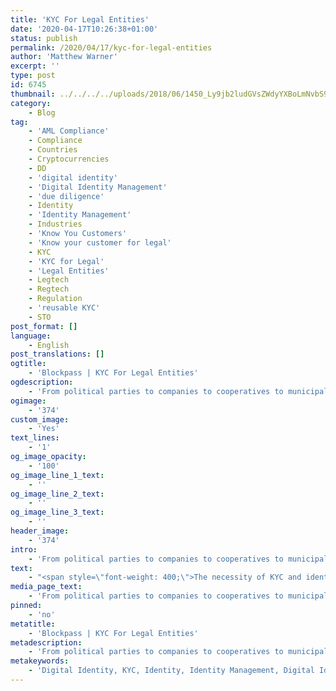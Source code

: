 ```yaml
---
title: 'KYC For Legal Entities'
date: '2020-04-17T10:26:38+01:00'
status: publish
permalink: /2020/04/17/kyc-for-legal-entities
author: 'Matthew Warner'
excerpt: ''
type: post
id: 6745
thumbnail: ../../../../uploads/2018/06/1450_Ly9jb2ludGVsZWdyYXBoLmNvbS9zdG9yYWdlL3VwbG9hZHMvdmlldy8wM2M4NDI5Y2I1OTY2ZThkZDlhZjM4MmQyNWUyYjY2ZS5qcGc-150x150.jpg
category:
    - Blog
tag:
    - 'AML Compliance'
    - Compliance
    - Countries
    - Cryptocurrencies
    - DD
    - 'digital identity'
    - 'Digital Identity Management'
    - 'due diligence'
    - Identity
    - 'Identity Management'
    - Industries
    - 'Know You Customers'
    - 'Know your customer for legal'
    - KYC
    - 'KYC for Legal'
    - 'Legal Entities'
    - Legtech
    - Regtech
    - Regulation
    - 'reusable KYC'
    - STO
post_format: []
language:
    - English
post_translations: []
ogtitle:
    - 'Blockpass | KYC For Legal Entities'
ogdescription:
    - 'From political parties to companies to cooperatives to municipalities, there are a variety of legal entities that exist, with statuses, rules and regulations that change depending on jurisdiction. These legal entities are created to allow a variety of legal functions to exist around groups which would otherwise have no legal method of representation. This is essential for enabling contracts to be drawn up, lawsuits to be carried out, regulations to be ascribed, and many other vital aspects of business and commerce to be carried out with these entities. '
ogimage:
    - '374'
custom_image:
    - 'Yes'
text_lines:
    - '1'
og_image_opacity:
    - '100'
og_image_line_1_text:
    - ''
og_image_line_2_text:
    - ''
og_image_line_3_text:
    - ''
header_image:
    - '374'
intro:
    - 'From political parties to companies to cooperatives to municipalities, there are a variety of legal entities that exist, with statuses, rules and regulations that change depending on jurisdiction. These legal entities are created to allow a variety of legal functions to exist around groups which would otherwise have no legal method of representation. This is essential for enabling contracts to be drawn up, lawsuits to be carried out, regulations to be ascribed, and many other vital aspects of business and commerce to be carried out with these entities. '
text:
    - "<span style=\"font-weight: 400;\">The necessity of KYC and identity management for legal entities is obvious. Without a means of verifying their identity and credentials, a legal entity would not be able to interact with others, negating the entire reason for their existence. Particularly in a digital world, legal entities need to be able to prove who they are and who is behind them in order for any contract or deal or other interaction to take place without the very real risk of fraud. People can hide behind the public face of the company to get around restrictions or obligations they would otherwise have to comply with. Collusion, misrepresentation, identity theft, breach of contract, fraudulent trading and a vast array of cybercrimes are all possible without methods of verifying identity.\_</span>\r\n\r\n<span style=\"font-weight: 400;\">Any time a company is established or wishes to sign a contract or work officially with another company, there is a legal requirement for some form of KYC or identity verification to take place to ensure that business is being conducted in accordance with the regulations and guidelines set by the jurisdiction it is tied to. Documentation provision can involve a vast array of certificates or other official documents, such as Certificates of Incumbency, Memorandum and Articles of association, Bylaws, Certificates of Good Standing, Certificates of Registered address, Certificates of Directors and Secretary, Register of Directors, Power of Attorney, Financial Statements, Joint Venture Agreements and any manner of other evidence or paperwork required for specific cases.\_</span>\r\n\r\n<span style=\"font-weight: 400;\">Traditionally, these methods of identification required meetings in-person to sign physical documents. This later evolved to incorporate digital contracts and documents to allow for a digital record. Today, there is a growing movement to remove the requirement for face-to-face meetings to prove identities or credentials, and to instead move to a model to allow for all types of interactions between legal entities to be carried out entirely online. However, in order for this to be enabled, a safe, secure, efficient and easy-to-use solution needs to be implemented to allow for those that are conducting business to be sure they are avoiding the dangers of fraud when working in the digital world.\_</span>\r\n\r\n<span style=\"font-weight: 400;\">This is where Blockpass can help. In providing a fast, efficient, affordable and reusable KYC solution, Blockpass enables the possibility of setting up companies and conducting business in an entirely digital manner whilst retaining certainty in the identity of those involved and ensuring regulations are met to the highest standards. By adding reputations for entities, Blockpass can also provide greater levels of trust for those conducting business with them and highlight the most reliable. Whether it’s KYC for company incorporation, setup and registration services, KYC of founders and investors, the inception of Joint Ventures or any other business deals required by a company, Blockpass provides a simple avenue to prove and manage identity and documentation. These compliance solutions are designed to meet with the most stringent regulations whilst removing the pain points normally associated with KYC and identity verification, all whilst allowing remote verification, facilitating new ways of working and conducting business. On top of all this, all the information and data remains under the control of those who own it which, along with the nature of reusable KYC and certification, allows for a much faster, cheaper and generally more efficient way of working.\_</span>\r\n\r\nSetup your KYC Connect service in minutes with pay-as-you-go, no setup fee and free testing - <a href=\"https://console.blockpass.org/blockpass_console/#/\">click here!</a>\r\n\r\nUseful Articles:\r\n<a href=\"https://www.fraudadvisorypanel.org/wp-content/uploads/2015/04/Abuse-of-Incorporation-November-2012.pdf\"><span style=\"font-weight: 400;\">https://www.fraudadvisorypanel.org/wp-content/uploads/2015/04/Abuse-of-Incorporation-November-2012.pdf</span></a>\r\n<a href=\"https://www.met.police.uk/advice/advice-and-information/fa/fraud/business-fraud/corporate-identity-long-and-short-firm-insolvency-fraud/\"><span style=\"font-weight: 400;\">https://www.met.police.uk/advice/advice-and-information/fa/fraud/business-fraud/corporate-identity-long-and-short-firm-insolvency-fraud/</span></a>\r\n<a href=\"https://www.gleif.org/en\"><span style=\"font-weight: 400;\">https://www.gleif.org/en</span></a>\r\n<a href=\"https://economictimes.indiatimes.com/small-biz/legal/so-you-think-you-can-get-away-with-fraud/articleshow/54749482.cms?from=mdr\"><span style=\"font-weight: 400;\">https://economictimes.indiatimes.com/small-biz/legal/so-you-think-you-can-get-away-with-fraud/articleshow/54749482.cms?from=mdr</span></a>\r\n<a href=\"https://www.withersworldwide.com/en-gb/insight/piercing-the-corporate-veil-in-fraud-cases\"><span style=\"font-weight: 400;\">https://www.withersworldwide.com/en-gb/insight/piercing-the-corporate-veil-in-fraud-cases</span></a>"
media_page_text:
    - 'From political parties to companies to cooperatives to municipalities, there are a variety of legal entities that exist, with statuses, rules and regulations that change depending on jurisdiction. These legal entities are created to allow a variety of legal functions to exist around groups which would otherwise have no legal method of representation. This is essential for enabling contracts to be drawn up, lawsuits to be carried out, regulations to be ascribed, and many other vital aspects of business and commerce to be carried out with these entities. '
pinned:
    - 'no'
metatitle:
    - 'Blockpass | KYC For Legal Entities'
metadescription:
    - 'From political parties to companies to cooperatives to municipalities, there are a variety of legal entities that exist, with statuses, rules and regulations that change depending on jurisdiction. These legal entities are created to allow a variety of legal functions to exist around groups which would otherwise have no legal method of representation. This is essential for enabling contracts to be drawn up, lawsuits to be carried out, regulations to be ascribed, and many other vital aspects of business and commerce to be carried out with these entities. '
metakeywords:
    - 'Digital Identity, KYC, Identity, Identity Management, Digital Identity Management, Reusable KYC, Countries, Industries, Regulation, Legal Entities, Know You Customers, KYC for Legal, Know your customer for legal, Legtech, Regtech, STO, Cryptocurrencies, Compliance, AML compliance, due diligence, DD'
---
```

<!DOCTYPE html PUBLIC "-//W3C//DTD HTML 4.0 Transitional//EN" "http://www.w3.org/TR/REC-html40/loose.dtd">
<?xml encoding="UTF-8">
